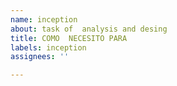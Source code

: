 ```yaml
---
name: inception
about: task of  analysis and desing
title: COMO  NECESITO PARA
labels: inception
assignees: ''

---
```



